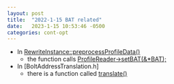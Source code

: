 ```yaml
---
layout: post
title:  "2022-1-15 BAT related"
date:   2023-1-15 10:53:46 -0500
categories: cont-opt 
---
```


- In [RewriteInstance::preprocessProfileData()](https://github.com/upenn-acg/BOLT/blob/main/bolt/lib/Rewrite/RewriteInstance.cpp#L2616) 
    + the function calls [ProfileReader->setBAT(&*BAT);](https://github.com/upenn-acg/BOLT/blob/main/bolt/lib/Rewrite/RewriteInstance.cpp#L2629)
- In [BoltAddressTranslation.h]
    + there is a function called [translate()](https://github.com/upenn-acg/BOLT/blob/main/bolt/include/bolt/Profile/BoltAddressTranslation.h#L95)